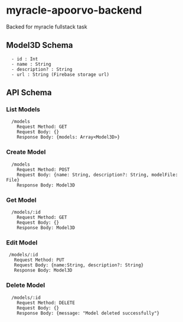 # myracle-apoorvo-backend
Backed for myracle fullstack task


## Model3D Schema
```
  - id : Int
  - name : String
  - description? : String
  - url : String (Firebase storage url)
```

## API Schema

### List Models
```  
  /models
    Request Method: GET
    Request Body: {}
    Response Body: {models: Array<Model3D>}
``` 
 ### Create Model
```
  /models
    Request Method: POST
    Request Body: {name: String, description?: String, modelFile: File}
    Response Body: Model3D
```

 ### Get Model
```
  /models/:id 
    Request Method: GET
    Request Body: {}
    Response Body: Model3D
 ```
 ### Edit Model
 ``` 
  /models/:id 
    Request Method: PUT
    Request Body: {name:String, description?: String}
    Response Body: Model3D
 ```
 
### Delete Model 
```  
  /models/:id 
    Request Method: DELETE
    Request Body: {}
    Response Body: {message: "Model deleted successfully"}   
 ```
